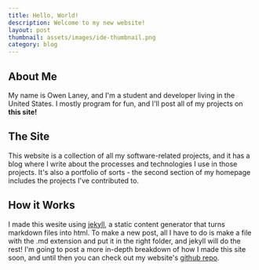 ```yaml
---
title: Hello, World!
description: Welcome to my new website!
layout: post
thumbnail: assets/images/ide-thumbnail.png
category: blog
---
```


## About Me

My name is Owen Laney, and I'm a student and developer living in the United States. I mostly program for fun, and I'll post all of my projects on **this site!**

## The Site

This website is a collection of all my software-related projects, and it has a blog where I write about the processes and technologies I use in those projects. It's also a portfolio of sorts - the second section of my homepage includes the projects I've contributed to.

## How it Works

I made this wesite using [jekyll](http://jekyllrb.com/), a static content generator that turns markdown files into html. To make a new post, all I have to do is make a file with the .md extension and put it in the right folder, and jekyll will do the rest! I'm going to post a more in-depth breakdown of how I made this site soon, and until then you can check out my website's [github repo](https://github.com/owen-laney/owen-laney.github.io).